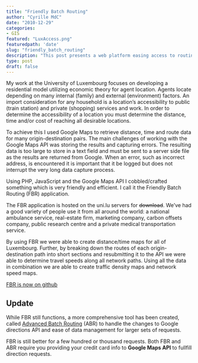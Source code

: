 ```yaml
---
title: "Friendly Batch Routing"
author: "Cyrille MdC"
date: "2010-12-29"
categories:
- GIS
featured: "LuxAccess.png"
featuredpath: 'date'
slug: "friendly_batch_routing"
description: "This post presents a web platform easing access to routing directions using the Google Maps API."
type: post
draft: false
---
```


My work at the University of Luxembourg focuses on developing a residential model utilizing economic theory for agent location. Agents locate depending on many internal (family) and external (environment) factors. An import consideration for any household is a location’s accessibility to public (train station) and private (shopping) services and work. In order to determine the accessibility of a location you must determine the distance, time and/or cost of reaching all desirable locations.

To achieve this I used Google Maps to retrieve distance, time and route data for many origin-destination pairs. The main challenges of working with the Google Maps API was storing the results and capturing errors. The resulting data is too large to store in a text field and must be sent to a server side file as the results are returned from Google. When an error, such as incorrect address, is encountered it is important that it be logged but does not interrupt the very long data capture process.

Using PHP, JavaScript and the Google Maps API I cobbled/crafted something which is very friendly and efficient. I call it the Friendly Batch Routing (FBR) application.

The FBR application is hosted on the uni.lu servers for ~~download~~. We’ve had a good variety of people use it from all around the world: a national ambulance service, real-estate firm, marketing company, carbon offsets company, public research centre and a private medical transportation service.

By using FBR we were able to create distance/time maps for all of Luxembourg. Further, by breaking down the routes of each origin-destination path into short sections and resubmitting it to the API we were able to determine travel speeds along all network paths. Using all the data in combination we are able to create traffic density maps and network speed maps.

[FBR is now on github](https://github.com/serialc/FBR)

## Update

While FBR still functions, a more comprehensive tool has been created, called [Advanced Batch Routing](https://github.com/serialc/abr) \(ABR\) to handle the changes to Google directions API and ease of data management for larger sets of requests.

FBR is still better for a few hundred or thousand requests. Both FBR and ABR require you providing your credit card info to **Google Maps API** to fullfill direction requests.
